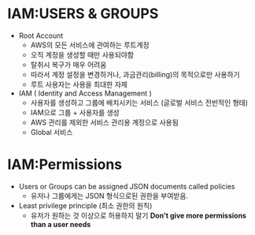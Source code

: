 # IAM:USERS & GROUPS

- Root Account
  - AWS의 모든 서비스에 관여하는 루트계정
  - 오직 계정을 생성할 때만 사용되야함
  - 탈취시 복구가 매우 어려움
  - 따라서 계정 설정을 변경하거나, 과금관리(billing)의 목적으로만 사용하기
  - 루트 사용자는 사용을 최대한 자제
- IAM ( Identity and Access Management )
  - 사용자를 생성하고 그룹에 배치시키는 서비스 (글로벌 서비스 전반적인 형태)
  - IAM으로 그룹 + 사용자를 생성
  - AWS 관리를 제외한 서비스 관리용 계정으로 사용됨
  - Global 서비스

# IAM:Permissions

- Users or Groups can be assigned JSON documents called policies
  - 유저나 그룹에게는 JSON 형식으로된 권한을 부여받음.
- Least privilege principle (최소 권한의 원칙)
  - 유저가 원하는 것 이상으로 허용하지 말기 **Don't give more permissions than a user needs**

